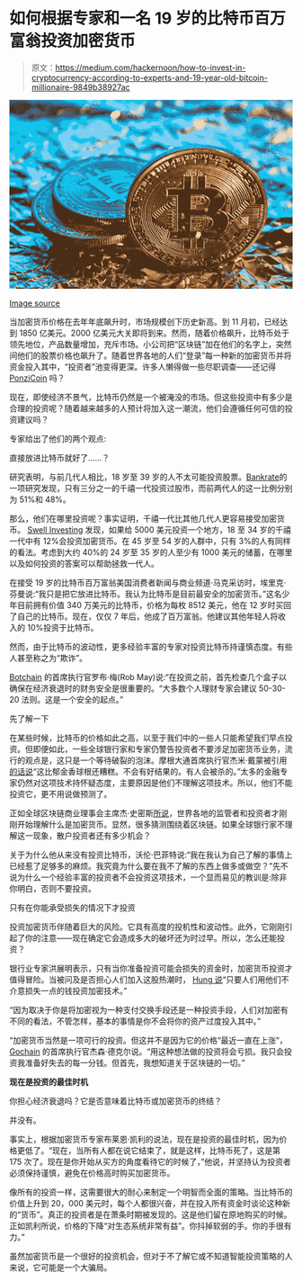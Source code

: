 # 如何根据专家和一名 19 岁的比特币百万富翁投资加密货币

> 原文：<https://medium.com/hackernoon/how-to-invest-in-cryptocurrency-according-to-experts-and-19-year-old-bitcoin-millionaire-9849b38927ac>

![](img/ab86107b75873ab74184565039df07b8.png)

[Image source](https://www.google.com/url?sa=i&source=images&cd=&cad=rja&uact=8&ved=2ahUKEwj6orjZ79LgAhUGQRQKHXY6DtEQjRx6BAgBEAU&url=https%3A%2F%2Fcryptojh.com%2Fan-introduction-to-cryptocurrency-trading-terms%2F&psig=AOvVaw3JvYbEIvvzmSDSnK-hw1-Z&ust=1551046153328332)

当加密货币价格在去年年底飙升时，市场规模创下历史新高。到 11 月初，已经达到 1850 亿美元。2000 亿美元大关即将到来。然而，随着价格飙升，比特币处于领先地位，产品数量增加，充斥市场。小公司把“区块链”加在他们的名字上，突然间他们的股票价格也飙升了。随着世界各地的人们“登录”每一种新的加密货币并将资金投入其中，“投资者”池变得更深。许多人懒得做一些尽职调查——还记得 [PonziCoin](https://www.coinbureau.com/analysis/ponzicoin-crypto-crazy/) 吗？

现在，即使经济不景气，比特币仍然是一个被淹没的市场。但这些投资中有多少是合理的投资呢？随着越来越多的人预计将加入这一潮流，他们会遵循任何可信的投资建议吗？

专家给出了他们的两个观点:

直接放进比特币就好了……？

研究表明，与前几代人相比，18 岁至 39 岁的人不太可能投资股票。[Bankrate](https://www.bankrate.com/pdfs/pr/20160706-July-Money-Pulse.pdf)的一项研究发现，只有三分之一的千禧一代投资过股市，而前两代人的这一比例分别为 51%和 48%。

那么，他们在哪里投资呢？事实证明，千禧一代比其他几代人更容易接受加密货币。 [Swell Investing](https://www.swellinvesting.com/homepage) 发现，如果给 5000 美元投资一个地方，18 至 34 岁的千禧一代中有 12%会投资加密货币。在 45 岁至 54 岁的人群中，只有 3%的人有同样的看法。考虑到大约 40%的 24 岁至 35 岁的人至少有 1000 美元的储蓄，在哪里以及如何投资的答案可以帮助拯救一代人。

在接受 19 岁的比特币百万富翁美国消费者新闻与商业频道·马克采访时，埃里克·芬曼说:“我只是把它放进比特币。我认为比特币是目前最安全的加密货币。”这名少年目前拥有价值 340 万美元的比特币，价格为每枚 8512 美元，他在 12 岁时买回了自己的比特币。现在，仅仅 7 年后，他成了百万富翁。他建议其他年轻人将收入的 10%投资于比特币。

然而，由于比特币的波动性，更多经验丰富的专家对投资比特币持谨慎态度。有些人甚至称之为“欺诈”。

[Botchain](https://botchain.talla.com/) 的首席执行官罗布·梅(Rob May)说:“在投资之前，首先检查几个盒子以确保在经济衰退时的财务安全是很重要的。“大多数个人理财专家会建议 50-30-20 法则。这是一个安全的起点。”

先了解一下

在某些时候，比特币的价格如此之高，以至于我们中的一些人只能希望我们早点投资。但即便如此，一些全球银行家和专家仍警告投资者不要涉足加密货币业务，流行的观点是，这只是一个等待破裂的泡沫。摩根大通首席执行官杰米·戴蒙被引用[的话说](https://www.google.com/amp/s/www.cnbc.com/amp/2017/09/12/jpmorgan-ceo-jamie-dimon-raises-flag-on-trading-revenue-sees-20-percent-fall-for-the-third-quarter.html)“这比郁金香球根还糟糕。不会有好结果的。有人会被杀的。”太多的金融专家仍然对这项技术持怀疑态度，主要原因是他们不理解这项技术。所以，他们不能投资它，更不用说做预测了。

正如全球区块链商业理事会主席杰·史密斯[所说](https://www.cnbc.com/2018/01/26/blockchain-experts-tips-for-understanding-cryptocurrency.html)，世界各地的监管者和投资者才刚刚开始理解什么是加密货币。显然，很多猜测围绕着区块链。如果全球银行家不理解这一现象，散户投资者还有多少机会？

关于为什么他从来没有投资比特币，沃伦·巴菲特说:“我在我认为自己了解的事情上已经惹了足够多的麻烦。我究竟为什么要在我不了解的东西上做多或做空？”先不说为什么一个经验丰富的投资者不会投资这项技术，一个显而易见的教训是:除非你明白，否则不要投资。

只有在你能承受损失的情况下才投资

投资加密货币伴随着巨大的风险。它具有高度的投机性和波动性。此外，它刚刚引起了你的注意——现在确定它会造成多大的破坏还为时过早。所以，怎么还能投资？

银行业专家洪展明表示，只有当你准备投资可能会损失的资金时，加密货币投资才值得冒险。当被问及是否担心人们加入这股热潮时， [Hung 说](https://www.google.com/amp/s/www.express.co.uk/finance/city/905394/Bitcoin-price-news-update-cryptocurrency-market-ripple-ethereum-latest-bitconnect-binance/amp)“只要人们用他们不介意损失一点的钱投资加密技术。”

“因为取决于你是将加密视为一种支付交换手段还是一种投资手段，人们对加密有不同的看法，不管怎样，基本的事情是你不会将你的资产过度投入其中。”

“加密货币当然是一项可行的投资。但这并不是因为它的价格“最近一直在上涨”， [Gochain](https://gochain.io/) 的首席执行官杰森·德克尔说。“用这种想法做的投资将会亏损。我只会投资我准备好失去的每一分钱。但首先，我想知道关于区块链的一切。”

**现在是投资的最佳时机**

你担心经济衰退吗？它是否意味着比特币或加密货币的终结？

并没有。

事实上，根据加密货币专家布莱恩·凯利的说法，现在是投资的最佳时机，因为价格更低了。“现在，当所有人都在说它结束了，就是这样，比特币死了，这是第 175 次了。现在是你开始从买方的角度看待它的时候了，”他说，并坚持认为投资者必须保持谨慎，避免在价格高时购买加密货币。

像所有的投资一样，这需要很大的耐心来制定一个明智而全面的策略。当比特币的价值上升到 20，000 美元时，每个人都很兴奋，并在投入所有资金时谈论这种新的“货币”。真正的投资者是在萧条时期被发现的。这是他们留在原地购买的时候。正如凯利所说，价格的下降“对生态系统非常有益”。你抖掉软弱的手。你的手很有力。”

虽然加密货币是一个很好的投资机会，但对于不了解它或不知道智能投资策略的人来说，它可能是一个大骗局。